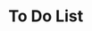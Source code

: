 # To Do List
<!-- This file contains all of the assignments that I need to complete and other miscellaneous news. -->


